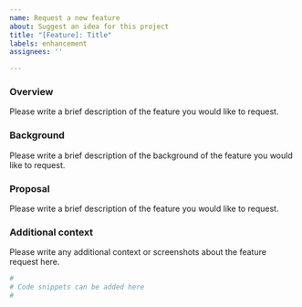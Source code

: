 ```yaml
---
name: Request a new feature
about: Suggest an idea for this project
title: "[Feature]: Title"
labels: enhancement
assignees: ''

---
```


### Overview
Please write a brief description of the feature you would like to request.

### Background
Please write a brief description of the background of the feature you would like to request.

### Proposal
Please write a brief description of the feature you would like to request.

### Additional context
Please write any additional context or screenshots about the feature request here.

```py
#
# Code snippets can be added here
#
```



